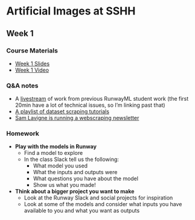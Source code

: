 # Artificial Images at SSHH

## Week 1

### Course Materials
- [Week 1 Slides](https://docs.google.com/presentation/d/14rJjVNixYLsG0x5Xi5VcDMpw_EVzqrepAwag5tQG_yI/edit?usp=sharing)
- [Week 1 Video](https://drive.google.com/file/d/1HqicwdKAOe2BhcG6wehFw15DBMmclara/view?usp=sharing)

### Q&A notes
- A [livestream](https://youtu.be/cHr9qGPHdiA?t=1214) of work from previous RunwayML student work (the first 20min have a lot of technical issues, so I’m linking past that)
- [A playlist of dataset scraping tutorials](https://www.youtube.com/playlist?list=PLWuCzxqIpJs9v81cWpRC7nm94eTMtohHq)
- [Sam Lavigne is running a webscraping newsletter](https://twitter.com/sam_lavigne/status/1261794434619973634)

### Homework
- **Play with the models in Runway**
  - Find a model to explore
  - In the class Slack tell us the following:
    - What model you used
    - What the inputs and outputs were
    - What questions you have about the model
    - Show us what you made!
- **Think about a bigger project you want to make**
  - Look at the Runway Slack and social projects for inspiration
  - Look at some of the models and consider what inputs you have available to you and what you want as outputs
